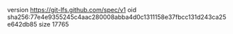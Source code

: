 version https://git-lfs.github.com/spec/v1
oid sha256:77e4e9355245c4aac280008abba4d0c1311158e37fbcc131d243ca25e642db85
size 17765

